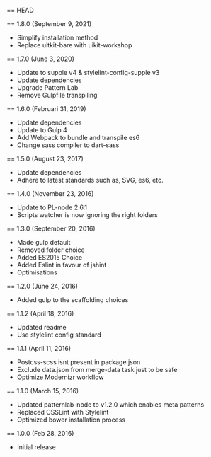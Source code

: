 == HEAD

== 1.8.0 (September 9, 2021)

* Simplify installation method
* Replace uitkit-bare with uikit-workshop

== 1.7.0 (June 3, 2020)

* Update to supple v4 & stylelint-config-supple v3
* Update dependencies
* Upgrade Pattern Lab
* Remove Gulpfile transpiling

== 1.6.0 (Februari 31, 2019)

* Update dependencies
* Update to Gulp 4
* Add Webpack to bundle and transpile es6
* Change sass compiler to dart-sass

== 1.5.0 (August 23, 2017)

* Update dependencies
* Adhere to latest standards such as, SVG, es6, etc.

== 1.4.0 (November 23, 2016)

* Update to PL-node 2.6.1
* Scripts watcher is now ignoring the right folders

== 1.3.0 (September 20, 2016)

* Made gulp default
* Removed folder choice
* Added ES2015 Choice
* Added Eslint in favour of jshint
* Optimisations

== 1.2.0 (June 24, 2016)

* Added gulp to the scaffolding choices

== 1.1.2 (April 18, 2016)

* Updated readme
* Use stylelint config standard

== 1.1.1 (April 11, 2016)

* Postcss-scss isnt present in package.json
* Exclude data.json from merge-data task just to be safe
* Optimize Modernizr workflow

== 1.1.0 (March 15, 2016)

* Updated patternlab-node to v1.2.0 which enables meta patterns
* Replaced CSSLint with Stylelint
* Optimized bower installation process

== 1.0.0 (Feb 28, 2016)

* Initial release

